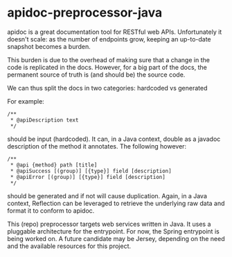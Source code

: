 # apidoc-preprocessor-java

apidoc is a great documentation tool for RESTful web APIs. Unfortunately it doesn't scale: as the number of endpoints grow, keeping an up-to-date snapshot becomes a burden.

This burden is due to the overhead of making sure that a change in the code is replicated in the docs. However, for a big part of the docs, the permanent source of truth is (and should be) the source code.

We can thus split the docs in two categories: hardcoded vs generated

For example:

	/**
	 * @apiDescription text
	 */

should be input (hardcoded). It can, in a Java context, double as a javadoc description of the method it annotates. The following however:

	/**
	 * @api {method} path [title]
	 * @apiSuccess [(group)] [{type}] field [description]
	 * @apiError [(group)] [{type}] field [description]
	 */

should be generated and if not will cause duplication. Again, in a Java context, Reflection can be leveraged to retrieve the underlying raw data and format it to conform to apidoc.

This (repo) preprocessor targets web services written in Java. It uses a pluggable architecture for the entrypoint. For now, the Spring entrypoint is being worked on. A future candidate may be Jersey, depending on the need and the available resources for this project.
